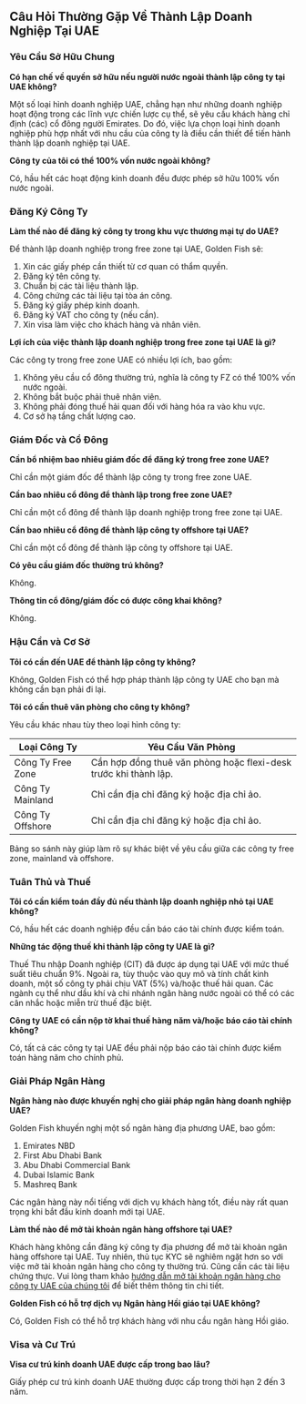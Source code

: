 ## Câu Hỏi Thường Gặp Về Thành Lập Doanh Nghiệp Tại UAE

### Yêu Cầu Sở Hữu Chung

**Có hạn chế về quyền sở hữu nếu người nước ngoài thành lập công ty tại UAE không?**

Một số loại hình doanh nghiệp UAE, chẳng hạn như những doanh nghiệp hoạt động trong các lĩnh vực chiến lược cụ thể, sẽ yêu cầu khách hàng chỉ định (các) cổ đông người Emirates. Do đó, việc lựa chọn loại hình doanh nghiệp phù hợp nhất với nhu cầu của công ty là điều cần thiết để tiến hành thành lập doanh nghiệp tại UAE.

**Công ty của tôi có thể 100% vốn nước ngoài không?**

Có, hầu hết các hoạt động kinh doanh đều được phép sở hữu 100% vốn nước ngoài.

### Đăng Ký Công Ty

**Làm thế nào để đăng ký công ty trong khu vực thương mại tự do UAE?**

Để thành lập doanh nghiệp trong free zone tại UAE, Golden Fish sẽ:

1. Xin các giấy phép cần thiết từ cơ quan có thẩm quyền.
2. Đăng ký tên công ty.
3. Chuẩn bị các tài liệu thành lập.
4. Công chứng các tài liệu tại tòa án công.
5. Đăng ký giấy phép kinh doanh.
6. Đăng ký VAT cho công ty (nếu cần).
7. Xin visa làm việc cho khách hàng và nhân viên.

**Lợi ích của việc thành lập doanh nghiệp trong free zone tại UAE là gì?**

Các công ty trong free zone UAE có nhiều lợi ích, bao gồm:

1. Không yêu cầu cổ đông thường trú, nghĩa là công ty FZ có thể 100% vốn nước ngoài.
2. Không bắt buộc phải thuê nhân viên.
3. Không phải đóng thuế hải quan đối với hàng hóa ra vào khu vực.
4. Cơ sở hạ tầng chất lượng cao.

### Giám Đốc và Cổ Đông

**Cần bổ nhiệm bao nhiêu giám đốc để đăng ký trong free zone UAE?**

Chỉ cần một giám đốc để thành lập công ty trong free zone UAE.

**Cần bao nhiêu cổ đông để thành lập trong free zone UAE?**

Chỉ cần một cổ đông để thành lập doanh nghiệp trong free zone tại UAE.

**Cần bao nhiêu cổ đông để thành lập công ty offshore tại UAE?**

Chỉ cần một cổ đông để thành lập công ty offshore tại UAE.

**Có yêu cầu giám đốc thường trú không?**

Không.

**Thông tin cổ đông/giám đốc có được công khai không?**

Không.

### Hậu Cần và Cơ Sở

**Tôi có cần đến UAE để thành lập công ty không?**

Không, Golden Fish có thể hợp pháp thành lập công ty UAE cho bạn mà không cần bạn phải đi lại.

**Tôi có cần thuê văn phòng cho công ty không?**

Yêu cầu khác nhau tùy theo loại hình công ty:

| Loại Công Ty | Yêu Cầu Văn Phòng |
| ----------------- | --------------------------------------------------------------------------------------- |
| Công Ty Free Zone | Cần hợp đồng thuê văn phòng hoặc flexi-desk trước khi thành lập. |
| Công Ty Mainland | Chỉ cần địa chỉ đăng ký hoặc địa chỉ ảo. |
| Công Ty Offshore | Chỉ cần địa chỉ đăng ký hoặc địa chỉ ảo. |

Bảng so sánh này giúp làm rõ sự khác biệt về yêu cầu giữa các công ty free zone, mainland và offshore.

### Tuân Thủ và Thuế

**Tôi có cần kiểm toán đầy đủ nếu thành lập doanh nghiệp nhỏ tại UAE không?**

Có, hầu hết các doanh nghiệp đều cần báo cáo tài chính được kiểm toán.

**Những tác động thuế khi thành lập công ty UAE là gì?**

Thuế Thu nhập Doanh nghiệp (CIT) đã được áp dụng tại UAE với mức thuế suất tiêu chuẩn 9%. Ngoài ra, tùy thuộc vào quy mô và tính chất kinh doanh, một số công ty phải chịu VAT (5%) và/hoặc thuế hải quan. Các ngành cụ thể như dầu khí và chi nhánh ngân hàng nước ngoài có thể có các cân nhắc hoặc miễn trừ thuế đặc biệt.

**Công ty UAE có cần nộp tờ khai thuế hàng năm và/hoặc báo cáo tài chính không?**

Có, tất cả các công ty tại UAE đều phải nộp báo cáo tài chính được kiểm toán hàng năm cho chính phủ.

### Giải Pháp Ngân Hàng

**Ngân hàng nào được khuyến nghị cho giải pháp ngân hàng doanh nghiệp UAE?**

Golden Fish khuyến nghị một số ngân hàng địa phương UAE, bao gồm:

1. Emirates NBD
2. First Abu Dhabi Bank
3. Abu Dhabi Commercial Bank
4. Dubai Islamic Bank
5. Mashreq Bank

Các ngân hàng này nổi tiếng với dịch vụ khách hàng tốt, điều này rất quan trọng khi bắt đầu kinh doanh mới tại UAE.

**Làm thế nào để mở tài khoản ngân hàng offshore tại UAE?**

Khách hàng không cần đăng ký công ty địa phương để mở tài khoản ngân hàng offshore tại UAE. Tuy nhiên, thủ tục KYC sẽ nghiêm ngặt hơn so với việc mở tài khoản ngân hàng cho công ty thường trú. Cũng cần các tài liệu chứng thực. Vui lòng tham khảo [hướng dẫn mở tài khoản ngân hàng cho công ty UAE của chúng tôi](./banking) để biết thêm thông tin chi tiết.

**Golden Fish có hỗ trợ dịch vụ Ngân hàng Hồi giáo tại UAE không?**

Có, Golden Fish có thể hỗ trợ khách hàng với nhu cầu ngân hàng Hồi giáo.

### Visa và Cư Trú

**Visa cư trú kinh doanh UAE được cấp trong bao lâu?**

Giấy phép cư trú kinh doanh UAE thường được cấp trong thời hạn 2 đến 3 năm.